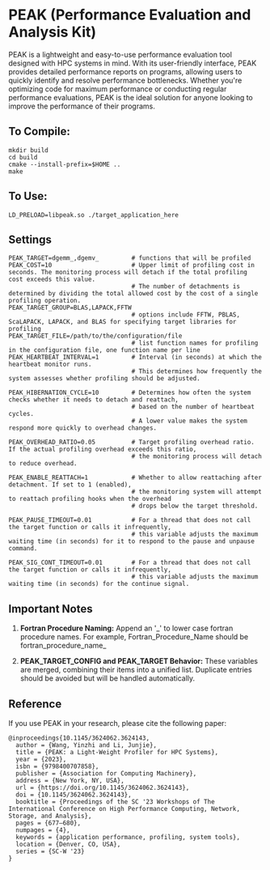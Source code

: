 # PEAK (Performance Evaluation and Analysis Kit)

PEAK is a lightweight and easy-to-use performance evaluation tool designed with HPC systems in mind. With its user-friendly interface, PEAK provides detailed performance reports on programs, allowing users to quickly identify and resolve performance bottlenecks. Whether you're optimizing code for maximum performance or conducting regular performance evaluations, PEAK is the ideal solution for anyone looking to improve the performance of their programs. 

## To Compile:

```
mkdir build
cd build
cmake --install-prefix=$HOME ..
make
``` 

## To Use: 

``LD_PRELOAD=libpeak.so ./target_application_here`` 

## Settings
```
PEAK_TARGET=dgemm_,dgemv_         # functions that will be profiled
PEAK_COST=10                      # Upper limit of profiling cost in seconds. The monitoring process will detach if the total profiling cost exceeds this value.  
                                  # The number of detachments is determined by dividing the total allowed cost by the cost of a single profiling operation.  
PEAK_TARGET_GROUP=BLAS,LAPACK,FFTW  
                                  # options include FFTW, PBLAS, ScaLAPACK, LAPACK, and BLAS for specifying target libraries for profiling
PEAK_TARGET_FILE=/path/to/the/configuration/file
                                  # list function names for profiling in the configuration file, one function name per line
PEAK_HEARTBEAT_INTERVAL=1         # Interval (in seconds) at which the heartbeat monitor runs.
                                  # This determines how frequently the system assesses whether profiling should be adjusted.

PEAK_HIBERNATION_CYCLE=10         # Determines how often the system checks whether it needs to detach and reattach, 
                                  # based on the number of heartbeat cycles.
                                  # A lower value makes the system respond more quickly to overhead changes.

PEAK_OVERHEAD_RATIO=0.05          # Target profiling overhead ratio. If the actual profiling overhead exceeds this ratio,
                                  # the monitoring process will detach to reduce overhead.

PEAK_ENABLE_REATTACH=1            # Whether to allow reattaching after detachment. If set to 1 (enabled), 
                                  # the monitoring system will attempt to reattach profiling hooks when the overhead 
                                  # drops below the target threshold.
                                  
PEAK_PAUSE_TIMEOUT=0.01           # For a thread that does not call the target function or calls it infrequently, 
                                  # this variable adjusts the maximum waiting time (in seconds) for it to respond to the pause and unpause command.

PEAK_SIG_CONT_TIMEOUT=0.01        # For a thread that does not call the target function or calls it infrequently, 
                                  # this variable adjusts the maximum waiting time (in seconds) for the continue signal.

```

## Important Notes

1. **Fortran Procedure Naming:**
Append an '\_' to lower case fortran procedure names. For example, Fortran_Procedure_Name should be fortran_procedure_name_

2. **PEAK_TARGET_CONFIG and PEAK_TARGET Behavior:**
These variables are merged, combining their items into a unified list. Duplicate entries should be avoided but will be handled automatically.

## Reference
If you use PEAK in your research, please cite the following paper:

```
@inproceedings{10.1145/3624062.3624143,
  author = {Wang, Yinzhi and Li, Junjie},
  title = {PEAK: a Light-Weight Profiler for HPC Systems},
  year = {2023},
  isbn = {9798400707858},
  publisher = {Association for Computing Machinery},
  address = {New York, NY, USA},
  url = {https://doi.org/10.1145/3624062.3624143},
  doi = {10.1145/3624062.3624143},
  booktitle = {Proceedings of the SC '23 Workshops of The International Conference on High Performance Computing, Network, Storage, and Analysis},
  pages = {677–680},
  numpages = {4},
  keywords = {application performance, profiling, system tools},
  location = {Denver, CO, USA},
  series = {SC-W '23}
}
```

